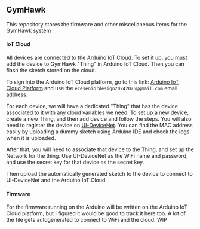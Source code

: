 ## GymHawk

This repository stores the firmware and other miscellaneous items for the GymHawk system

#### IoT Cloud
All devices are connected to the Arduino IoT Cloud. To set it up, you must add the device to GymHawk "Thing" in Arduino IoT Cloud. Then you can flash the sketch stored on the cloud. 

To sign into the Arduino IoT Cloud platform, go to this link: [Arduino IoT Cloud Platform](https://app.arduino.cc/) and use the `eceseniordesign20242025@gmail.com` email address.

For each device, we will have a dedicated "Thing" that has the device associated to it with any cloud variables we need. To set up a new device, create a new Thing, and then add device and follow the steps. You will also need to register the device on [UI-DeviceNet](https://clearpass-e-1-m.its.uiowa.edu/guest/mac_create.php). You can find the MAC address easily by uploading a dummy sketch using Arduino IDE and check the logs when it is uploaded.

After that, you will need to associate that device to the Thing, and set up the Network for the thing. Use UI-DeviceNet as the WiFi name and password, and use the secret key for that device as the secret key.

Then upload the automatically generated sketch to the device to connect to UI-DeviceNet and the Arduino IoT Cloud.

#### Firmware
For the firmware running on the Arduino will be written on the Arduino IoT Cloud platform, but I figured it would be good to track it here too. A lot of the file gets autogenerated to connect to WiFi and the cloud. WIP
